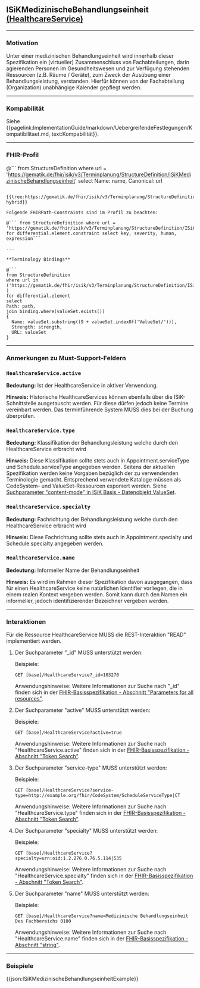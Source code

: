 ## ISiKMedizinischeBehandlungseinheit [(HealthcareService)](http://hl7.org/fhir/communication.html)

---

### Motivation

Unter einer medizinischen Behandlungseinheit wird innerhalb dieser Spezifikation ein (virtueller) Zusammenschluss von Fachabteilungen, darin agierenden Personen im Gesundheitswesen und zur Verfügung stehenden Ressourcen (z.B. Räume / Geräte), zum Zweck der Ausübung einer Behandlungsleistung, verstanden. Hierfür können von der Fachabteilung (Organization) unabhängige Kalender gepflegt werden.

---

### Kompabilität

Siehe {{pagelink:ImplementationGuide/markdown/UebergreifendeFestlegungen/Kompatibilitaet.md, text:Kompabilität}}.

---

### FHIR-Profil

@```
from StructureDefinition where url = 'https://gematik.de/fhir/isik/v3/Terminplanung/StructureDefinition/ISiKMedizinischeBehandlungseinheit' select Name: name, Canonical: url
```

{{tree:https://gematik.de/fhir/isik/v3/Terminplanung/StructureDefinition/ISiKMedizinischeBehandlungseinheit, hybrid}}

Folgende FHIRPath-Constraints sind im Profil zu beachten:

@``` from StructureDefinition where url = 'https://gematik.de/fhir/isik/v3/Terminplanung/StructureDefinition/ISiKMedizinischeBehandlungseinheit' for differential.element.constraint select key, severity, human, expression```

---

**Terminology Bindings**

@```
from StructureDefinition
where url in ('https://gematik.de/fhir/isik/v3/Terminplanung/StructureDefinition/ISiKMedizinischeBehandlungseinheit' )
for differential.element
select
Path: path,
join binding.where(valueSet.exists())
{
  Name: valueSet.substring((9 + valueSet.indexOf('ValueSet/'))),
  Strength: strength,
  URL: valueSet
}
```

---

### Anmerkungen zu Must-Support-Feldern

### `HealthcareService.active`

**Bedeutung:** Ist der HealthcareService in aktiver Verwendung.

**Hinweis:** Historische HealthcareServices können ebenfalls über die ISiK-Schnittstelle ausgetauscht werden. Für diese dürfen jedoch keine Termine vereinbart werden. Das terminführende System MUSS dies bei der Buchung überprüfen.

### `HealthcareService.type`

**Bedeutung:** Klassifikation der Behandlungsleistung welche durch den HealthcareService erbracht wird

**Hinweis:** Diese Klassifikation sollte stets auch in Appointment.serviceType und Schedule.serviceType angegeben werden. Seitens der aktuellen Spezifikation werden keine Vorgaben bezüglich der zu verwendenden Terminologie gemacht. Entsprechend verwendete Kataloge müssen als CodeSystem- und ValueSet-Ressourcen exponiert werden. Siehe [Suchparameter "content-mode" in ISiK Basis - Datenobjekt ValueSet](https://simplifier.net/guide/implementierungsleitfadenisik-basismodul/ImplementationGuide-markdown-Datenobjekte-Datenobjekte-ValueSet?version=current).

### `HealthcareService.specialty`

**Bedeutung:** Fachrichtung der Behandlungsleistung welche durch den HealthcareService erbracht wird

**Hinweis:** Diese Fachrichtung sollte stets auch in Appointment.specialty und Schedule.specialty angegeben werden.

### `HealthcareService.name`

**Bedeutung:** Informeller Name der Behandlungseinheit

**Hinweis:** Es wird im Rahmen dieser Spezifikation davon ausgegangen, dass für einen HealthcareService keine natürlichen Identifier vorliegen, die in einem realen Kontext vergeben werden. Somit kann durch den Namen ein informeller, jedoch identifizierender Bezeichner vergeben werden.

---

### Interaktionen

Für die Ressource HealthcareService MUSS die REST-Interaktion "READ" implementiert werden.

1. Der Suchparameter "_id" MUSS unterstützt werden:

    Beispiele:

    ```GET [base]/HealthcareService?_id=103270```

    Anwendungshinweise: Weitere Informationen zur Suche nach "_id" finden sich in der [FHIR-Basisspezifikation - Abschnitt "Parameters for all resources"](http://hl7.org/fhir/R4/search.html#all).

1. Der Suchparameter "active" MUSS unterstützt werden:

    Beispiele:

    ```GET [base]/HealthcareService?active=true```

    Anwendungshinweise: Weitere Informationen zur Suche nach "HealthcareService.active" finden sich in der [FHIR-Basisspezifikation - Abschnitt "Token Search"](http://hl7.org/fhir/R4/search.html#token).

1. Der Suchparameter "service-type" MUSS unterstützt werden:

    Beispiele:

    ```GET [base]/HealthcareService?service-type=http://example.org/fhir/CodeSystem/ScheduleServiceType|CT```

    Anwendungshinweise: Weitere Informationen zur Suche nach "HealthcareService.type" finden sich in der [FHIR-Basisspezifikation - Abschnitt "Token Search"](http://hl7.org/fhir/R4/search.html#token).

1. Der Suchparameter "specialty" MUSS unterstützt werden:

    Beispiele:

    ```GET [base]/HealthcareService?specialty=urn:oid:1.2.276.0.76.5.114|535```

    Anwendungshinweise: Weitere Informationen zur Suche nach "HealthcareService.specialty" finden sich in der [FHIR-Basisspezifikation - Abschnitt "Token Search"](http://hl7.org/fhir/R4/search.html#token).

1. Der Suchparameter "name" MUSS unterstützt werden:

    Beispiele:

    ```GET [base]/HealthcareService?name=Medizinische Behandlungseinheit Des Fachbereichs 0100```

    Anwendungshinweise: Weitere Informationen zur Suche nach "HealthcareService.name" finden sich in der [FHIR-Basisspezifikation - Abschnitt "string"](https://www.hl7.org/fhir/search.html#string).

---

### Beispiele

{{json:ISiKMedizinischeBehandlungseinheitExample}}